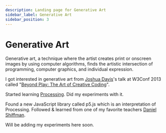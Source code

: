 ```yaml
---
description: Landing page for Generative Art
sidebar_label: Generative Art
sidebar_position: 3
---
```


# Generative Art

Generative art, a technique where the artist creates print or onscreen images by using computer algorithms, finds the artistic intersection of programming, computer graphics, and individual expression.

I got interested in generative art from [Joshua Davis](https://joshuadavis.com/)'s talk at W3Conf 2013 called "[Beyond Play: The Art of Creative Coding](https://www.youtube.com/watch?v=LJS4fBjdPM4&ab_channel=W3C)".

Started learning [Processing](https://processing.org/tutorials/gettingstarted). Did my experiments with it.

Found a new JavaScript library called p5.js which is an interpretation of Processing. Followed & learned from one of my favorite teachers [Daniel Shiffman](https://github.com/shiffman).

Will be adding my experiments here soon.
